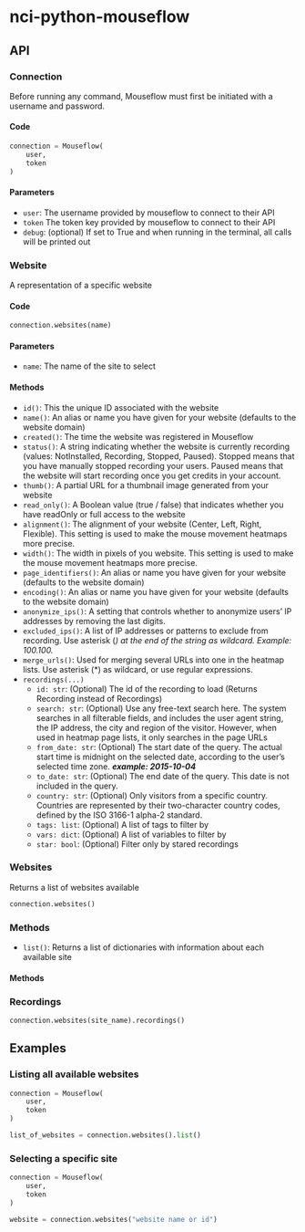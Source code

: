 # nci-python-mouseflow

## API

### Connection

Before running any command, Mouseflow must first be initiated with a username and password.

#### Code

```py
connection = Mouseflow(
    user,
    token
)
```

#### Parameters
* ```user```: The username provided by mouseflow to connect to their API
* ```token``` The token key provided by mouseflow to connect to their API
* ```debug```: (optional) If set to True and when running in the terminal, all calls will be printed out


### Website
A representation of a specific website

#### Code
```py
connection.websites(name)
```

#### Parameters
* ```name```: The name of the site to select

#### Methods

* ```id()```: This the unique ID associated with the website
* ```name()```: An alias or name you have given for your website (defaults to the website domain)
* ```created()```: The time the website was registered in Mouseflow
* ```status()```: A string indicating whether the website is currently recording (values: NotInstalled, Recording, Stopped, Paused). Stopped means that you have manually stopped recording your users. Paused means that the website will start recording once you get credits in your account.
* ```thumb()```: A partial URL for a thumbnail image generated from your website
* ```read_only()```: A Boolean value (true / false) that indicates whether you have readOnly or full access to the website
* ```alignment()```: The alignment of your website (Center, Left, Right, Flexible). This setting is used to make the mouse movement heatmaps more precise.
* ```width()```: The width in pixels of you website. This setting is used to make the mouse movement heatmaps more precise.
* ```page_identifiers()```: An alias or name you have given for your website (defaults to the website domain)
* ```encoding()```: An alias or name you have given for your website (defaults to the website domain)
* ```anonymize_ips()```: A setting that controls whether to anonymize users’ IP addresses by removing the last digits.
* ```excluded_ips()```: A list of IP addresses or patterns to exclude from recording. Use asterisk (*) at the end of the string as wildcard. Example: 100.100.*
* ```merge_urls()```: Used for merging several URLs into one in the heatmap lists. Use asterisk (*) as wildcard, or use regular expressions.
* ```recordings(...)```
    *  ```id: str```: (Optional) The id of the recording to load (Returns Recording instead of Recordings)
    *  ```search: str```: (Optional) Use any free-text search here. The system searches in all filterable fields, and includes the user agent string, the IP address, the city and region of the visitor. However, when used in heatmap page lists, it only searches in the page URLs
    *  ```from_date: str```: (Optional) The start date of the query. The actual start time is midnight on the selected date, according to the user’s selected time zone. ***example: 2015-10-04***
    *  ```to_date: str```: (Optional) The end date of the query. This date is not included in the query.
    *  ```country: str```: (Optional) Only visitors from a specific country. Countries are represented by their two-character country codes, defined by the ISO 3166-1 alpha-2 standard.
    *  ```tags: list```: (Optional) A list of tags to filter by
    *  ```vars: dict```: (Optional) A list of variables to filter by
    *  ```star: bool```: (Optional) Filter only by stared recordings


### Websites

Returns a list of websites available

```py
connection.websites()
```

### Methods

* ```list()```: Returns a list of dictionaries with information about each available site

#### Methods


### Recordings

```
connection.websites(site_name).recordings()
```


## Examples

### Listing all available websites

```python
connection = Mouseflow(
    user,
    token
)

list_of_websites = connection.websites().list()
```

### Selecting a specific site

```python
connection = Mouseflow(
    user,
    token
)

website = connection.websites("website name or id")
```